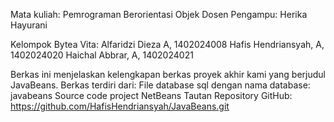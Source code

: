Mata kuliah: Pemrograman Berorientasi Objek
Dosen Pengampu: Herika Hayurani

Kelompok Bytea Vita:
Alfaridzi Dieza A, 1402024008
Hafis Hendriansyah, A, 1402024020
Haichal Abbrar, A, 1402024021

Berkas ini menjelaskan kelengkapan berkas proyek akhir kami yang berjudul JavaBeans. Berkas terdiri dari:
File database sql dengan nama database: javabeans
Source code project NetBeans
Tautan Repository GitHub: https://github.com/HafisHendriansyah/JavaBeans.git

